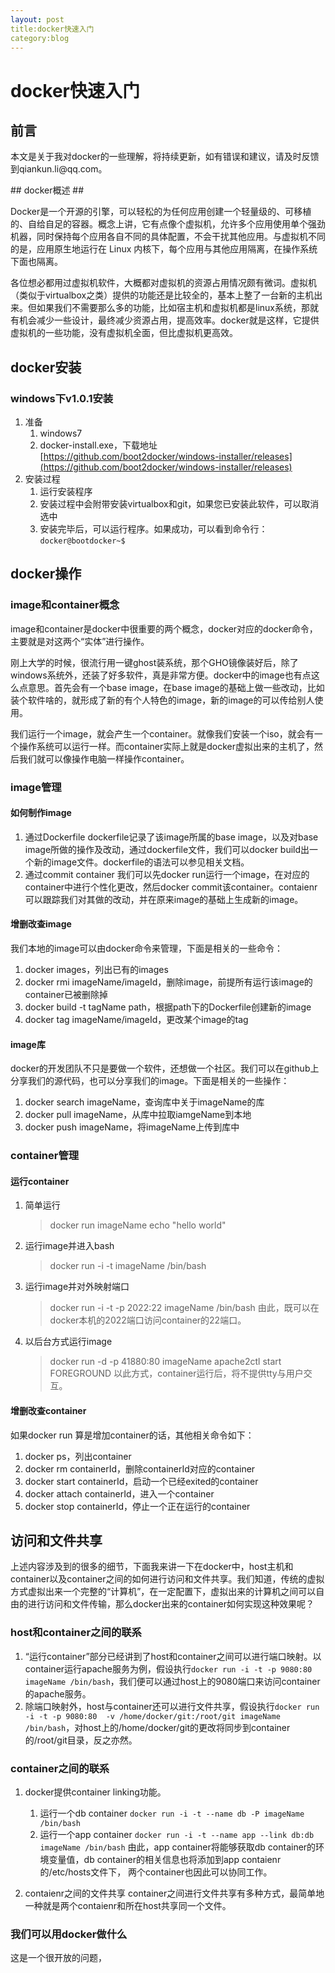 ```yaml
---
layout: post
title:docker快速入门 
category:blog
---
```

# docker快速入门 #
## 前言 ##
<p>本文是关于我对docker的一些理解，将持续更新，如有错误和建议，请及时反馈到qiankun.li@qq.com。</p>
## docker概述 ##
<p>
Docker是一个开源的引擎，可以轻松的为任何应用创建一个轻量级的、可移植的、自给自足的容器。概念上讲，它有点像个虚拟机，允许多个应用使用单个强劲机器，同时保持每个应用各自不同的具体配置，不会干扰其他应用。与虚拟机不同的是，应用原生地运行在 Linux 内核下，每个应用与其他应用隔离，在操作系统下面也隔离。
</p>
<p>
各位想必都用过虚拟机软件，大概都对虚拟机的资源占用情况颇有微词。虚拟机（类似于virtualbox之类）提供的功能还是比较全的，基本上整了一台新的主机出来。但如果我们不需要那么多的功能，比如宿主机和虚拟机都是linux系统，那就有机会减少一些设计，最终减少资源占用，提高效率。docker就是这样，它提供虚拟机的一些功能，没有虚拟机全面，但比虚拟机更高效。
</p>

## docker安装 ##
### windows下v1.0.1安装 ###
1. 准备
	1. windows7
	2. docker-install.exe，下载地址[https://github.com/boot2docker/windows-installer/releases](https://github.com/boot2docker/windows-installer/releases)
2. 安装过程
	1. 运行安装程序
	2. 安装过程中会附带安装virtualbox和git，如果您已安装此软件，可以取消选中
	3. 安装完毕后，可以运行程序。如果成功，可以看到命令行：`docker@bootdocker~$`
## docker操作 ##
### image和container概念 ###
<p>image和container是docker中很重要的两个概念，docker对应的docker命令，主要就是对这两个“实体”进行操作。</p>
<p>刚上大学的时候，很流行用一键ghost装系统，那个GHO镜像装好后，除了windows系统外，还装了好多软件，真是非常方便。docker中的image也有点这么点意思。首先会有一个base image，在base image的基础上做一些改动，比如装个软件啥的，就形成了新的有个人特色的image，新的image的可以传给别人使用。</p>
<p>我们运行一个image，就会产生一个container。就像我们安装一个iso，就会有一个操作系统可以运行一样。而container实际上就是docker虚拟出来的主机了，然后我们就可以像操作电脑一样操作container。</p>

### image管理 ###

#### 如何制作image ####


1. 通过Dockerfile
	dockerfile记录了该image所属的base image，以及对base image所做的操作及改动，通过dockerfile文件，我们可以docker build出一个新的image文件。dockerfile的语法可以参见相关文档。
2. 通过commit container
	我们可以先docker run运行一个image，在对应的container中进行个性化更改，然后docker commit该container。contaienr可以跟踪我们对其做的改动，并在原来image的基础上生成新的image。


#### 增删改查image ####

我们本地的image可以由docker命令来管理，下面是相关的一些命令：


1. docker images，列出已有的images
2. docker rmi imageName/imageId，删除image，前提所有运行该image的container已被删除掉
3. docker build -t tagName path，根据path下的Dockerfile创建新的image
4. docker tag imageName/imageId，更改某个image的tag

#### image库 ####
docker的开发团队不只是要做一个软件，还想做一个社区。我们可以在github上分享我们的源代码，也可以分享我们的image。下面是相关的一些操作：


1. docker search imageName，查询库中关于imageName的库
2. docker pull imageName，从库中拉取iamgeName到本地
3. docker push imageName，将imageName上传到库中
### container管理 ###
#### 运行container ####
1. 简单运行
	> docker run imageName echo "hello world"
2. 运行image并进入bash
	> docker run -i -t imageName /bin/bash
3. 运行image并对外映射端口
	> docker run -i -t -p 2022:22 imageName /bin/bash
	由此，既可以在docker本机的2022端口访问container的22端口。
4. 以后台方式运行image
	> docker run -d -p 41880:80 imageName apache2ctl start FOREGROUND
    以此方式，container运行后，将不提供tty与用户交互。
#### 增删改查container ####
如果docker run 算是增加container的话，其他相关命令如下：


1. docker ps，列出container
2. docker rm containerId，删除containerId对应的container
3. docker start containerId，启动一个已经exited的container
4. docker attach containerId，进入一个container
5. docker stop containerId，停止一个正在运行的container
## 访问和文件共享 ##
上述内容涉及到的很多的细节，下面我来讲一下在docker中，host主机和container以及container之间的如何进行访问和文件共享。我们知道，传统的虚拟方式虚拟出来一个完整的“计算机”，在一定配置下，虚拟出来的计算机之间可以自由的进行访问和文件传输，那么docker出来的container如何实现这种效果呢？
### host和container之间的联系 ###


1. “运行container”部分已经讲到了host和container之间可以进行端口映射。以container运行apache服务为例，假设执行`docker run -i -t -p 9080:80 imageName /bin/bash`，我们便可以通过host上的9080端口来访问container的apache服务。
2. 除端口映射外，host与container还可以进行文件共享，假设执行`docker run -i -t -p 9080:80  -v /home/docker/git:/root/git imageName /bin/bash`，对host上的/home/docker/git的更改将同步到container的/root/git目录，反之亦然。
### container之间的联系 ###


1. docker提供container linking功能。

	1. 运行一个db container `docker run -i -t --name db -P imageName /bin/bash`
	2. 运行一个app container `docker run -i -t --name app --link db:db imageName /bin/bash`
由此，app container将能够获取db container的环境变量值，db container的相关信息也将添加到app contaienr的/etc/hosts文件下，
两个container也因此可以协同工作。

2.  contaienr之间的文件共享
	container之间进行文件共享有多种方式，最简单地一种就是两个contaienr和所在host共享同一个文件。
### 我们可以用docker做什么 ###
这是一个很开放的问题，